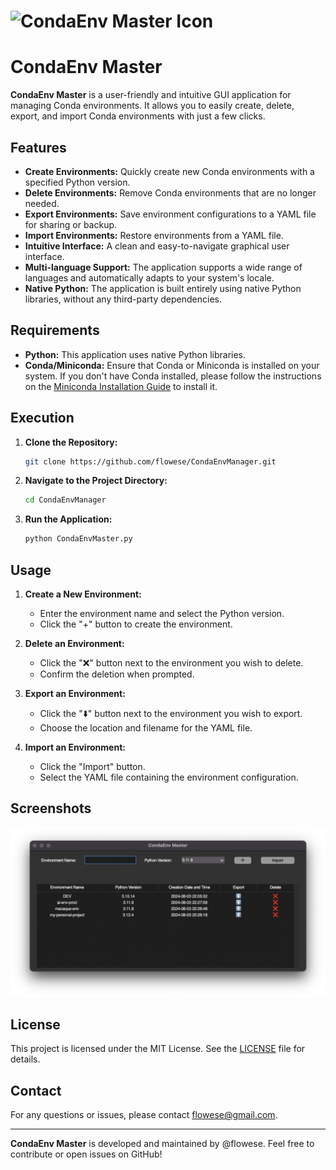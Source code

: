 # ![CondaEnv Master Icon](icon.ico) 

# CondaEnv Master

**CondaEnv Master** is a user-friendly and intuitive GUI application for managing Conda environments. It allows you to easily create, delete, export, and import Conda environments with just a few clicks.

## Features

- **Create Environments:** Quickly create new Conda environments with a specified Python version.
- **Delete Environments:** Remove Conda environments that are no longer needed.
- **Export Environments:** Save environment configurations to a YAML file for sharing or backup.
- **Import Environments:** Restore environments from a YAML file.
- **Intuitive Interface:** A clean and easy-to-navigate graphical user interface.
- **Multi-language Support:** The application supports a wide range of languages and automatically adapts to your system's locale.
- **Native Python:** The application is built entirely using native Python libraries, without any third-party dependencies.

## Requirements

- **Python:** This application uses native Python libraries.
- **Conda/Miniconda:** Ensure that Conda or Miniconda is installed on your system. If you don't have Conda installed, please follow the instructions on the [Miniconda Installation Guide](https://docs.anaconda.com/miniconda/miniconda-install/) to install it.

## Execution

1. **Clone the Repository:**

   ```bash
   git clone https://github.com/flowese/CondaEnvManager.git
   ```

2. **Navigate to the Project Directory:**

   ```bash
   cd CondaEnvManager
   ```

3. **Run the Application:**

   ```bash
   python CondaEnvMaster.py
   ```

## Usage

1. **Create a New Environment:**
   - Enter the environment name and select the Python version.
   - Click the "+" button to create the environment.

2. **Delete an Environment:**
   - Click the "❌" button next to the environment you wish to delete.
   - Confirm the deletion when prompted.

3. **Export an Environment:**
   - Click the "⬇️" button next to the environment you wish to export.
   - Choose the location and filename for the YAML file.

4. **Import an Environment:**
   - Click the "Import" button.
   - Select the YAML file containing the environment configuration.

## Screenshots

![Screenshot](https://github.com/flowese/CondaEnvManager/raw/main/screenshot-interface.png)

## License

This project is licensed under the MIT License. See the [LICENSE](LICENSE) file for details.

## Contact

For any questions or issues, please contact [flowese@gmail.com](mailto:flowese@gmail.com).

---

**CondaEnv Master** is developed and maintained by @flowese. Feel free to contribute or open issues on GitHub!
